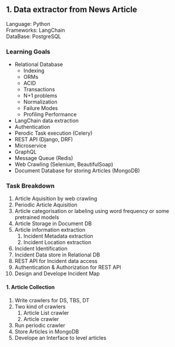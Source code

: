 ## 1. Data extractor from News Article
Language: Python  
Frameworks: LangChain  
DataBase: PostgreSQL  
### Learning Goals  
* Relational Database
  * Indexing
  * ORMs
  * ACID
  * Transactions
  * N+1 problems
  * Normalization
  * Failure Modes
  * Profiling Performance
* LangChain data extraction
* Authentication
* Perodic Task execution (Celery)
* REST API (Django, DRF)
* Microservice
* GraphQL
* Message Queue (Redis)
* Web Crawling (Selenium, BeautifulSoap)
* Document Database for storing Articles (MongoDB)

### Task Breakdown  
1. Article Aquisition by web crawling
2. Periodic Article Aquisition
3. Article categorisation or labeling using word frequency or some pretrained models
4. Article Storage in Document DB
5. Article information extraction
   1. Incident Metadata extraction
   2. Incident Location extraction
6. Incident Identification
7. Incident Data store in Relational DB
8. REST API for Incident data access
9. Authentication & Authorization for REST API
10. Design and Develope Incident Map

#### 1. Article Collection
1. Write crawlers for DS, TBS, DT
2. Two kind of crawlers
   1. Article List crawler
   2. Article crawler
3. Run periodic crawler
4. Store Articles in MongoDB
5. Develope an Interface to level articles